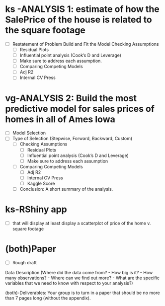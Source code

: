 
# ks -ANALYSIS 1: estimate of how the SalePrice of the house is related to the square footage 
-[ ] Restatement of Problem Build and Fit the Model Checking Assumptions
	-[ ]  Residual Plots 
	-[ ]  Influential point analysis (Cook’s D and Leverage) 
	-[ ]  Make sure to address each assumption. 
	-[ ]  Comparing Competing Models 
	-[ ]  Adj R2
	-[ ] Internal CV Press
	
# vg-ANALYSIS 2: Build the most predictive model for sales prices of homes in all of Ames Iowa
-[ ]  Model Selection
-[ ]  Type of Selection (Stepwise, Forward, Backward, Custom)
	-[ ]  Checking Assumptions 
		-[ ]  Residual Plots
		-[ ]  Influential point analysis (Cook’s D and Leverage)
		-[ ]  Make sure to address each assumption
	-[ ]  Comparing Competing Models
		-[ ]  Adj R2   
		-[ ]  Internal CV Press   
		-[ ]  Kaggle Score 
	-[ ]  Conclusion: A short summary of the analysis.  

# ks-RShiny app 
-[ ] that will display at least display a scatterplot of price of the home v. square footage 



# (both)Paper
-[ ] Rough draft

Data Description (Where did the data come from? 
	- How big is it? 
	- How many observations? 
	- Where can we find out more? 
	- What are the specific variables that we need to know with respect to your analysis?)


(both)-Deliverables: Your group is to turn in a paper that should be no more than 7 pages long (without the appendix).
